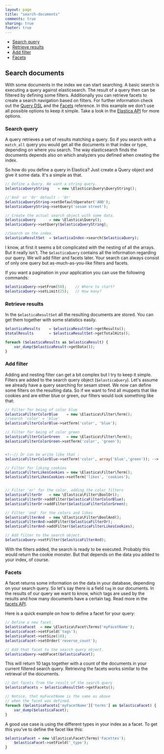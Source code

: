 ```yaml
---
layout: page
title: "search-documents"
comments: true
sharing: true
footer: true
---
```


 * <a href="#section-query">Search query</a>
 * <a href="#section-retrieve">Retrieve results</a>
 *  <a href="#section-filter">Add filter</a>
 * <a href="#section-facets">Facets</a>


<h2 id="section-search">Search documents</h2>

With some documents in the index we can start searching. A basic search is executing a query against elasticsearch. The result of a query then can be filtered by defining some filters. Additionally you can retrieve facets to create a search navigation based on filters. For further information check out the <a href="http://www.elasticsearch.org/guide/reference/query-dsl/">Query DSL</a> and the <a href="http://www.elasticsearch.org/guide/reference/api/search/facets/">Facets</a> reference. In this example we don't use all possible options to keep it simple. Take a look in the <a href="api/index.html">Elastica API</a> for more options.


<h3 id="section-query">Search query</h3>
A query retrieves a set of results matching a query. So if you search with a <code>match_all</code> query you would get all the documents in that index or type, depending on where you search. The way elasticsearch finds the documents depends also on which analyzers you defined when creating the index.

So how do you define a query in Elastica? Just create a Query object and give it some data. It's a simple as that.

			
```php
// Define a Query. We want a string query.
$elasticaQueryString 	= new \Elastica\Query\QueryString();

//'And' or 'Or' default : 'Or'
$elasticaQueryString->setDefaultOperator('AND');
$elasticaQueryString->setQuery('sesam street');

// Create the actual search object with some data.
$elasticaQuery 		= new \Elastica\Query();
$elasticaQuery->setQuery($elasticaQueryString);

//Search on the index.
$elasticaResultSet 	= $elasticaIndex->search($elasticaQuery);
```

I know, at first it seems a bit complicated with the nesting of all the arrays. But it really isn't. The <code>$elasticaQuery</code> contains all the information regarding our query. We will add filter and facets later. Your search can always consist of only one query but as-much-as-you-like filters and facets.</p>

If you want a pagination in your application you can use the following commands:

```php
$elasticaQuery->setFrom(50);    // Where to start?
$elasticaQuery->setLimit(25);   // How many?
```

<h3 id="section-retrieve">Retrieve results</h3>

In the <code>$elasticaResultSet</code> all the resulting documents are stored. You can get them together with some statistics easily.

```php
$elasticaResults 	= $elasticaResultSet->getResults();
$totalResults 		= $elasticaResultSet->getTotalHits();

foreach ($elasticaResults as $elasticaResult) {
    var_dump($elasticaResult->getData());
}
```

<h3 id="section-filter">Add filter</h3>

Adding and nesting filter can get a bit complex but I try to keep it simple. Filters are added to the search query object (<code>$elasticaQuery</code>). Let's assume we already have a query searching for sesam street. We now can define some filters on the resulting data. So if we want to find all muppets that like cookies and are either blue or green, our filters would look something like that:


```php
// Filter for being of color blue
$elasticaFilterColorBlue	= new \Elastica\Filter\Term();
//search 'color' = 'blue'
$elasticaFilterColorBlue->setTerm('color', 'blue');

// Filter for being of color green
$elasticaFilterColorGreen	= new \Elastica\Filter\Term();
$elasticaFilterColorGreen->setTerm('color', 'green');


<!--// Or can be write like that : 
$elasticaFilterColorBlue->setTerm('color', array('blue','green')); -->

// Filter for liking cookies
$elasticaFilterLikesCookies	= new \Elastica\Filter\Term();
$elasticaFilterLikesCookies->setTerm('likes', 'cookies');


// Filter 'or' for the color, adding the color filters
$elasticaFilterOr 	= new \Elastica\Filter\BoolOr();
$elasticaFilterOr->addFilter($elasticaFilterColorBlue);
$elasticaFilterOr->addFilter($elasticaFilterColorGreen);

// Filter 'and' for the colors and likes
$elasticaFilterAnd 	= new \Elastica\Filter\BoolAnd();
$elasticaFilterAnd->addFilter($elasticaFilterOr);
$elasticaFilterAnd->addFilter($elasticaFilterLikesCookies);

// Add filter to the search object.
$elasticaQuery->setFilter($elasticaFilterAnd);
```

With the filters added, the search is ready to be executed. Probably this would return the cookie monster. But that depends on the data you added to your index, of course.

<h3 id="section-facets">Facets</h3>
A facet returns some information on the data in your database, depending on your search query. So let's say there is a field <code>tag</code> in our documents. In the results of our query we want to know, which tags are used by the results and how many documents have a certain tag. Read more in the <a href="http://www.elasticsearch.org/guide/reference/api/search/facets/">facets API</a>.

Here is a quick example on how to define a facet for your query:


```php
// Define a new facet.
$elasticaFacet 	= new \Elastica\Facet\Terms('myFacetName');
$elasticaFacet->setField('tags');
$elasticaFacet->setSize(10);
$elasticaFacet->setOrder('reverse_count');

// Add that facet to the search query object.
$elasticaQuery->addFacet($elasticaFacet);
```

This will return 10 tags together with a count of the documents in your current filtered search query. Retrieving the facets works similar to the retrieval of the documents.


```php
// Get facets from the result of the search query
$elasticaFacets = $elasticaResultSet->getFacets();

// Notice, that myFacetName is the same as above
// when the facet was defined.
foreach ($elasticaFacets['myFacetName']['terms'] as $elasticaFacet) {
    var_dump($elasticaFacet);
}
```

A good use case is using the different types in your index as a facet. To get this you've to define the facet like this:

```php
$elasticaFacet = new \Elastica\Facet\Terms('Facettes');
    $elasticaFacet->setField('_type');
}
```
